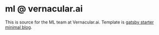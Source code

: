 # ml @ vernacular.ai

This is source for the ML team at Vernacular.ai. Template is [gatsby starter
minimal blog](https://github.com/LekoArts/gatsby-starter-minimal-blog).
